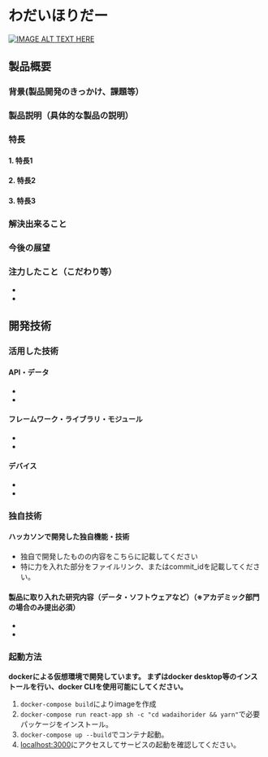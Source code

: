 # わだいほりだー

[![IMAGE ALT TEXT HERE](https://jphacks.com/wp-content/uploads/2022/08/JPHACKS2022_ogp.jpg)](https://www.youtube.com/watch?v=LUPQFB4QyVo)

## 製品概要
### 背景(製品開発のきっかけ、課題等）
### 製品説明（具体的な製品の説明）
### 特長
#### 1. 特長1
#### 2. 特長2
#### 3. 特長3

### 解決出来ること
### 今後の展望
### 注力したこと（こだわり等）
* 
* 

## 開発技術
### 活用した技術
#### API・データ
* 
* 

#### フレームワーク・ライブラリ・モジュール
* 
* 

#### デバイス
* 
* 

### 独自技術
#### ハッカソンで開発した独自機能・技術
* 独自で開発したものの内容をこちらに記載してください
* 特に力を入れた部分をファイルリンク、またはcommit_idを記載してください。

#### 製品に取り入れた研究内容（データ・ソフトウェアなど）（※アカデミック部門の場合のみ提出必須）
* 
* 

### 起動方法
**dockerによる仮想環境で開発しています。
まずはdocker desktop等のインストールを行い、docker CLIを使用可能にしてください。**

1. `docker-compose build`によりimageを作成
2. `docker-compose run react-app sh -c "cd wadaihorider && yarn"`で必要パッケージをインストール。
3. `docker-compose up --build`でコンテナ起動。
4. [localhost:3000](http://localhost:3000/)にアクセスしてサービスの起動を確認してください。